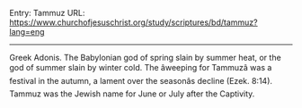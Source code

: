 Entry: Tammuz
URL: https://www.churchofjesuschrist.org/study/scriptures/bd/tammuz?lang=eng

---

Greek Adonis. The Babylonian god of spring slain by summer heat, or the god of summer slain by winter cold. The âweeping for Tammuzâ was a festival in the autumn, a lament over the seasonâs decline (Ezek. 8:14). Tammuz was the Jewish name for June or July after the Captivity.
